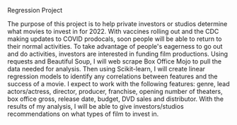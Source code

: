 Regression Project

The purpose of this project is to help private investors or studios determine what movies to invest in for 2022. With vaccines rolling out and the CDC making updates to COVID prodocals, soon people will be able to return to their normal activities. To take advantage of people's eagerness to go out and do activities, investors are interested in funding film productions. Using requests and Beautiful Soup, I will web scrape Box Office Mojo to pull the data needed for analysis. Then using Scikit-learn, I will create linear regression models to identify any correlations between features and the success of a movie. I expect to work with the following features: genre, lead actors/actress, director, producer, franchise, opening number of theaters, box office gross, release date, budget, DVD sales and distributor. With the results of my analysis, I will be able to give investors/studios recommendations on what types of film to invest in.






